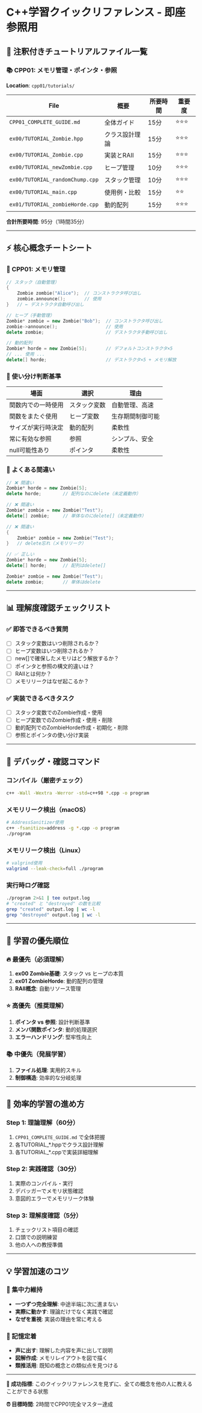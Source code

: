 # C++学習クイックリファレンス - 即座参照用

## 🚀 注釈付きチュートリアルファイル一覧

### 📚 CPP01: メモリ管理・ポインタ・参照
**Location**: `cpp01/tutorials/`

| File | 概要 | 所要時間 | 重要度 |
|------|------|----------|--------|
| `CPP01_COMPLETE_GUIDE.md` | 全体ガイド | 15分 | ⭐⭐⭐ |
| `ex00/TUTORIAL_Zombie.hpp` | クラス設計理論 | 15分 | ⭐⭐⭐ |
| `ex00/TUTORIAL_Zombie.cpp` | 実装とRAII | 15分 | ⭐⭐⭐ |
| `ex00/TUTORIAL_newZombie.cpp` | ヒープ管理 | 10分 | ⭐⭐⭐ |
| `ex00/TUTORIAL_randomChump.cpp` | スタック管理 | 10分 | ⭐⭐⭐ |
| `ex00/TUTORIAL_main.cpp` | 使用例・比較 | 15分 | ⭐⭐ |
| `ex01/TUTORIAL_zombieHorde.cpp` | 動的配列 | 15分 | ⭐⭐⭐ |

**合計所要時間**: 95分（1時間35分）

---

## ⚡ 核心概念チートシート

### 🧠 CPP01: メモリ管理
```cpp
// スタック（自動管理）
{
    Zombie zombie("Alice");  // コンストラクタ呼び出し
    zombie.announce();       // 使用
}   // ← デストラクタ自動呼び出し

// ヒープ（手動管理）
Zombie* zombie = new Zombie("Bob");  // コンストラクタ呼び出し
zombie->announce();                  // 使用
delete zombie;                       // デストラクタ手動呼び出し

// 動的配列
Zombie* horde = new Zombie[5];       // デフォルトコンストラクタ×5
// ... 使用 ...
delete[] horde;                      // デストラクタ×5 + メモリ解放
```

### 🎯 使い分け判断基準
| 場面 | 選択 | 理由 |
|------|------|------|
| 関数内での一時使用 | スタック変数 | 自動管理、高速 |
| 関数をまたぐ使用 | ヒープ変数 | 生存期間制御可能 |
| サイズが実行時決定 | 動的配列 | 柔軟性 |
| 常に有効な参照 | 参照 | シンプル、安全 |
| null可能性あり | ポインタ | 柔軟性 |

### 🚫 よくある間違い
```cpp
// ❌ 間違い
Zombie* horde = new Zombie[5];
delete horde;        // 配列なのにdelete（未定義動作）

// ❌ 間違い  
Zombie* zombie = new Zombie("Test");
delete[] zombie;     // 単体なのにdelete[]（未定義動作）

// ❌ 間違い
{
    Zombie* zombie = new Zombie("Test");
}   // delete忘れ（メモリリーク）

// ✅ 正しい
Zombie* horde = new Zombie[5];
delete[] horde;      // 配列はdelete[]

Zombie* zombie = new Zombie("Test");  
delete zombie;       // 単体はdelete
```

---

## 📊 理解度確認チェックリスト

### ✅ 即答できるべき質問
- [ ] スタック変数はいつ削除されるか？
- [ ] ヒープ変数はいつ削除されるか？
- [ ] new[]で確保したメモリはどう解放するか？
- [ ] ポインタと参照の構文的違いは？
- [ ] RAIIとは何か？
- [ ] メモリリークはなぜ起こるか？

### ✅ 実装できるべきタスク
- [ ] スタック変数でのZombie作成・使用
- [ ] ヒープ変数でのZombie作成・使用・削除
- [ ] 動的配列でのZombieHorde作成・初期化・削除
- [ ] 参照とポインタの使い分け実装

---

## 🔧 デバッグ・確認コマンド

### コンパイル（厳密チェック）
```bash
c++ -Wall -Wextra -Werror -std=c++98 *.cpp -o program
```

### メモリリーク検出（macOS）
```bash
# AddressSanitizer使用
c++ -fsanitize=address -g *.cpp -o program
./program
```

### メモリリーク検出（Linux）
```bash
# valgrind使用  
valgrind --leak-check=full ./program
```

### 実行時ログ確認
```bash
./program 2>&1 | tee output.log
# "created" と "destroyed" の数を比較
grep "created" output.log | wc -l
grep "destroyed" output.log | wc -l
```

---

## 🎯 学習の優先順位

### 🔥 最優先（必須理解）
1. **ex00 Zombie基礎**: スタック vs ヒープの本質
2. **ex01 ZombieHorde**: 動的配列の管理
3. **RAII概念**: 自動リソース管理

### ⭐ 高優先（推奨理解）  
1. **ポインタ vs 参照**: 設計判断基準
2. **メンバ関数ポインタ**: 動的処理選択
3. **エラーハンドリング**: 堅牢性向上

### 📚 中優先（発展学習）
1. **ファイル処理**: 実用的スキル
2. **制御構造**: 効率的な分岐処理

---

## 🚀 効率的学習の進め方

### Step 1: 理論理解（60分）
1. `CPP01_COMPLETE_GUIDE.md` で全体把握
2. 各TUTORIAL_*.hppでクラス設計理解  
3. 各TUTORIAL_*.cppで実装詳細理解

### Step 2: 実践確認（30分）
1. 実際のコンパイル・実行
2. デバッガーでメモリ状態確認
3. 意図的エラーでメモリリーク体験

### Step 3: 理解度確認（5分）
1. チェックリスト項目の確認
2. 口頭での説明練習
3. 他の人への教授準備

---

## 💡 学習加速のコツ

### 🎯 集中力維持
- **一つずつ完全理解**: 中途半端に次に進まない
- **実際に動かす**: 理論だけでなく実践で確認
- **なぜを重視**: 実装の理由を常に考える

### 🧠 記憶定着
- **声に出す**: 理解した内容を声に出して説明
- **図解作成**: メモリレイアウトを図で描く
- **類推活用**: 既知の概念との類似点を見つける

---

**🎉 成功指標**: このクイックリファレンスを見ずに、全ての概念を他の人に教えることができる状態

**⏰ 目標時間**: 2時間でCPP01完全マスター達成